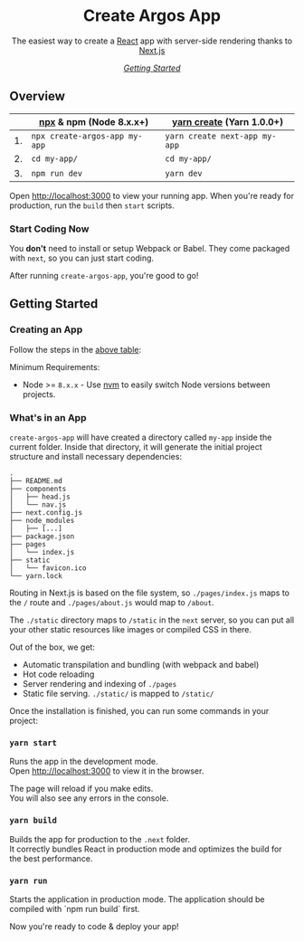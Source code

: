 <h1 align="center">Create Argos App</h1>

<!-- description -->
<p align="center">
The easiest way to create a <a href="https://facebook.github.io/react">React</a> app with server-side rendering thanks to <a href="https://github.com/zeit/next.js">Next.js</a>
</p>

<!-- toc -->
<p align="center">
    <em>
      <a href="#getting-started">Getting Started</a>
    </em>
</p>

## Overview

|     | [npx](https://github.com/zkat/npx) & npm (Node 8.x.x+) | [yarn create](https://yarnpkg.com/en/docs/cli/create) (Yarn 1.0.0+) |
| --- | ------------------------------------------------------ | ------------------------------------------------------------------- |
| 1.  | `npx create-argos-app my-app`                          | `yarn create next-app my-app`                                       |
| 2.  | `cd my-app/`                                           | `cd my-app/`                                                        |
| 3.  | `npm run dev`                                          | `yarn dev`                                                          |

Open [http://localhost:3000](http://localhost:3000) to view your running app.
When you're ready for production, run the `build` then `start` scripts.

### Start Coding Now

You **don't** need to install or setup Webpack or Babel.
They come packaged with `next`, so you can just start coding.

After running `create-argos-app`, you're good to go!

## Getting Started

### Creating an App

Follow the steps in the [above table](#overview):

Minimum Requirements:

- Node >= `8.x.x` - Use [nvm](https://github.com/creationix/nvm#usage) to easily switch Node versions between projects.

### What's in an App

`create-argos-app` will have created a directory called `my-app` inside the current folder. Inside that directory, it will generate the initial project structure and install necessary dependencies:

```
.
├── README.md
├── components
│   ├── head.js
│   └── nav.js
├── next.config.js
├── node_modules
│   ├── [...]
├── package.json
├── pages
│   └── index.js
├── static
│   └── favicon.ico
└── yarn.lock
```

Routing in Next.js is based on the file system, so `./pages/index.js` maps to the `/` route and
`./pages/about.js` would map to `/about`.

The `./static` directory maps to `/static` in the `next` server, so you can put all your
other static resources like images or compiled CSS in there.

Out of the box, we get:

- Automatic transpilation and bundling (with webpack and babel)
- Hot code reloading
- Server rendering and indexing of `./pages`
- Static file serving. `./static/` is mapped to `/static/`

Once the installation is finished, you can run some commands in your project:

### `yarn start`

Runs the app in the development mode.<br>
Open [http://localhost:3000](http://localhost:3000) to view it in the browser.

The page will reload if you make edits.<br>
You will also see any errors in the console.

### `yarn build`

Builds the app for production to the `.next` folder.<br>
It correctly bundles React in production mode and optimizes the build for the best performance.

### `yarn run`

Starts the application in production mode.
The application should be compiled with \`npm run build\` first.

Now you're ready to code & deploy your app!
